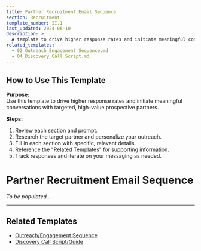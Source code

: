 ```yaml
---
title: Partner Recruitment Email Sequence
section: Recruitment
template_number: II.1
last_updated: 2024-06-10
description: >
  A template to drive higher response rates and initiate meaningful conversations with targeted, high-value prospective partners by tailoring outreach to their specific context, needs, and potential value from a partnership.
related_templates:
  - 02_Outreach_Engagement_Sequence.md
  - 04_Discovery_Call_Script.md
---
```


## How to Use This Template

**Purpose:**  
Use this template to drive higher response rates and initiate meaningful conversations with targeted, high-value prospective partners.

**Steps:**
1. Review each section and prompt.
2. Research the target partner and personalize your outreach.
3. Fill in each section with specific, relevant details.
4. Reference the "Related Templates" for supporting information.
5. Track responses and iterate on your messaging as needed.

# Partner Recruitment Email Sequence

*To be populated...*

---

## Related Templates
- [Outreach/Engagement Sequence](02_Outreach_Engagement_Sequence.md)
- [Discovery Call Script/Guide](04_Discovery_Call_Script.md) 